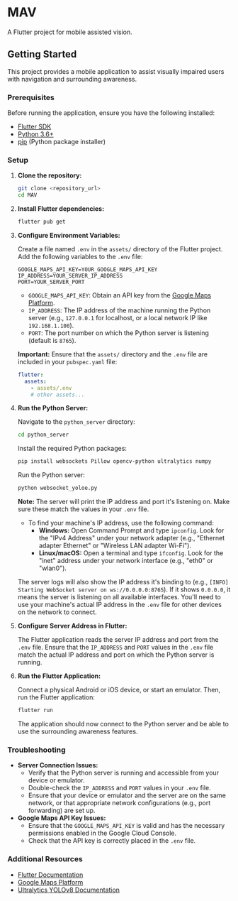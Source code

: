 # MAV

A Flutter project for mobile assisted vision.

## Getting Started

This project provides a mobile application to assist visually impaired users with navigation and surrounding awareness.

### Prerequisites

Before running the application, ensure you have the following installed:

*   [Flutter SDK](https://flutter.dev/docs/get-started/install)
*   [Python 3.6+](https://www.python.org/downloads/)
*   [pip](https://pip.pypa.io/en/stable/installing/) (Python package installer)

### Setup

1.  **Clone the repository:**

    ```bash
    git clone <repository_url>
    cd MAV
    ```

2.  **Install Flutter dependencies:**

    ```bash
    flutter pub get
    ```

3.  **Configure Environment Variables:**

    Create a file named `.env` in the `assets/` directory of the Flutter project. Add the following variables to the `.env` file:

    ```
    GOOGLE_MAPS_API_KEY=YOUR_GOOGLE_MAPS_API_KEY
    IP_ADDRESS=YOUR_SERVER_IP_ADDRESS
    PORT=YOUR_SERVER_PORT
    ```

    *   `GOOGLE_MAPS_API_KEY`: Obtain an API key from the [Google Maps Platform](https://console.cloud.google.com/google/maps-apis/overview).
    *   `IP_ADDRESS`: The IP address of the machine running the Python server (e.g., `127.0.0.1` for localhost, or a local network IP like `192.168.1.100`).
    *   `PORT`: The port number on which the Python server is listening (default is `8765`).

    **Important:** Ensure that the `assets/` directory and the `.env` file are included in your `pubspec.yaml` file:

    ```yaml
    flutter:
      assets:
        - assets/.env
        # other assets...
    ```

4.  **Run the Python Server:**

    Navigate to the `python_server` directory:

    ```bash
    cd python_server
    ```

    Install the required Python packages:

    ```bash
    pip install websockets Pillow opencv-python ultralytics numpy
    ```

    Run the Python server:

    ```bash
    python websocket_yoloe.py
    ```

    **Note:** The server will print the IP address and port it's listening on. Make sure these match the values in your `.env` file.

    *   To find your machine's IP address, use the following command:
        *   **Windows:** Open Command Prompt and type `ipconfig`. Look for the "IPv4 Address" under your network adapter (e.g., "Ethernet adapter Ethernet" or "Wireless LAN adapter Wi-Fi").
        *   **Linux/macOS:** Open a terminal and type `ifconfig`. Look for the "inet" address under your network interface (e.g., "eth0" or "wlan0").

    The server logs will also show the IP address it's binding to (e.g., `[INFO] Starting WebSocket server on ws://0.0.0.0:8765`). If it shows `0.0.0.0`, it means the server is listening on all available interfaces. You'll need to use your machine's actual IP address in the `.env` file for other devices on the network to connect.

5.  **Configure Server Address in Flutter:**

    The Flutter application reads the server IP address and port from the `.env` file. Ensure that the `IP_ADDRESS` and `PORT` values in the `.env` file match the actual IP address and port on which the Python server is running.

6.  **Run the Flutter Application:**

    Connect a physical Android or iOS device, or start an emulator. Then, run the Flutter application:

    ```bash
    flutter run
    ```

    The application should now connect to the Python server and be able to use the surrounding awareness features.

### Troubleshooting

*   **Server Connection Issues:**
    *   Verify that the Python server is running and accessible from your device or emulator.
    *   Double-check the `IP_ADDRESS` and `PORT` values in your `.env` file.
    *   Ensure that your device or emulator and the server are on the same network, or that appropriate network configurations (e.g., port forwarding) are set up.
*   **Google Maps API Key Issues:**
    *   Ensure that the `GOOGLE_MAPS_API_KEY` is valid and has the necessary permissions enabled in the Google Cloud Console.
    *   Check that the API key is correctly placed in the `.env` file.

### Additional Resources

*   [Flutter Documentation](https://docs.flutter.dev/)
*   [Google Maps Platform](https://console.cloud.google.com/google/maps-apis/overview)
*   [Ultralytics YOLOv8 Documentation](https://docs.ultralytics.com/)